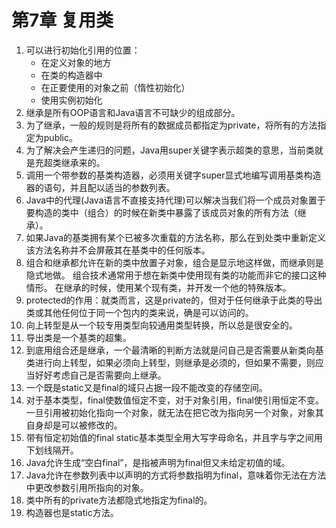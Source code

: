 # 第7章 复用类
1. 可以进行初始化引用的位置：
    - 在定义对象的地方
    - 在类的构造器中
    - 在正要使用的对象之前（惰性初始化）
    - 使用实例初始化
2. 继承是所有OOP语言和Java语言不可缺少的组成部分。
3. 为了继承，一般的规则是将所有的数据成员都指定为private，将所有的方法指定为public。
4. 为了解决会产生递归的问题，Java用super关键字表示超类的意思，当前类就是充超类继承来的。
5. 调用一个带参数的基类构造器，必须用关键字super显式地编写调用基类构造器的语句，并且配以适当的参数列表。
6. Java中的代理(Java语言不直接支持代理)可以解决当我们将一个成员对象置于要构造的类中（组合）的时候在新类中暴露了该成员对象的所有方法（继承）。
7. 如果Java的基类拥有某个已被多次重载的方法名称，那么在到处类中重新定义该方法名称并不会屏蔽其在基类中的任何版本。
8. 组合和继承都允许在新的类中放置子对象，组合是显示地这样做，而继承则是隐式地做。
组合技术通常用于想在新类中使用现有类的功能而非它的接口这种情形。
在继承的时候，使用某个现有类，并开发一个他的特殊版本。
9. protected的作用：就类而言，这是private的，但对于任何继承于此类的导出类或其他任何位于同一个包内的类来说，确是可以访问的。
10. 向上转型是从一个较专用类型向较通用类型转换，所以总是很安全的。
11. 导出类是一个基类的超集。
12. 到底用组合还是继承，一个最清晰的判断方法就是问自己是否需要从新类向基类进行向上转型，如果必须向上转型，则继承是必须的，但如果不需要，则应当好好考虑自己是否需要向上继承。
13. 一个既是static又是final的域只占据一段不能改变的存储空间。
14. 对于基本类型，final使数值恒定不变，对于对象引用，final使引用恒定不变。一旦引用被初始化指向一个对象，就无法在把它改为指向另一个对象，对象其自身却是可以被修改的。
15. 带有恒定初始值的final static基本类型全用大写字母命名，并且字与字之间用下划线隔开。
16. Java允许生成“空白final”，是指被声明为final但又未给定初值的域。
17. Java允许在参数列表中以声明的方式将参数指明为final，意味着你无法在方法中更改参数引用所指向的对象。
18. 类中所有的private方法都隐式地指定为final的。
19. 构造器也是static方法。